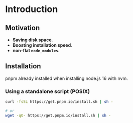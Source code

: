 # Introduction

## Motivation

- **Saving disk space**.
- **Boosting installation speed**.
- **non-flat `node_modules`**.


## Installation

pnpm already installed when installing node.js 16 with nvm.

### Using a standalone script (POSIX)

```bash
curl -fsSL https://get.pnpm.io/install.sh | sh -

# or
wget -qO- https://get.pnpm.io/install.sh | sh -
```

